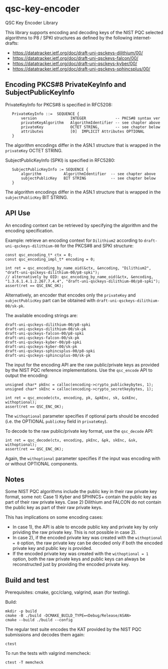 # qsc-key-encoder
QSC Key Encoder Library

This library supports encoding and decoding keys of the NIST PQC selected algorithms to P8 / SPKI structures as defined by the following internet-drafts:

- https://datatracker.ietf.org/doc/draft-uni-qsckeys-dilithium/00/
- https://datatracker.ietf.org/doc/draft-uni-qsckeys-falcon/00/
- https://datatracker.ietf.org/doc/draft-uni-qsckeys-kyber/00/
- https://datatracker.ietf.org/doc/draft-uni-qsckeys-sphincsplus/00/

## Encoding PKCS#8 PrivateKeyInfo and SubjectPublicKeyInfo

PrivateKeyInfo for PKCS#8 is specified in RFC5208:

```
   PrivateKeyInfo ::=  SEQUENCE {
       version               INTEGER             -- PKCS#8 syntax ver
       privateKeyAlgorithm   AlgorithmIdentifier -- see chapter above
       privateKey            OCTET STRING,       -- see chapter below
       attributes            [0]  IMPLICIT Attributes OPTIONAL
   }
```

The algorithm encodings differ in the ASN.1 structure that is wrapped in the `privateKey` OCTET STRING.


SubjectPublicKeyInfo (SPKI) is specified in RFC5280:

```
   SubjectPublicKeyInfo := SEQUENCE {
       algorithm          AlgorithmIdentifier  -- see chapter above
       subjectPublicKey   BIT STRING           -- see chapter below
   }
```

The algorithm encodings differ in the ASN.1 structure that is wrapped in the `subjectPublicKey` BIT STRING.

## API Use

An encoding context can be retrieved by specifying the algorithm and the encoding specification.

Example: retrieve an encoding context for `Dilithium2` according to `draft-uni-qsckeys-dilithium-00` for the PKCS#8 and SPKI structure:

```
const qsc_encoding_t* ctx = 0;
const qsc_encoding_impl_t* encoding = 0;

int ret = qsc_encoding_by_name_oid(&ctx, &encoding, "Dilithium2", "draft-uni-qsckeys-dilithium-00/p8-spki");
// alternatively by OID: qsc_encoding_by_name_oid(&ctx, &encoding, "1.3.6.1.4.1.2.267.7.4.4", "draft-uni-qsckeys-dilithium-00/p8-spki");
assert(ret == QSC_ENC_OK);
```

Alternatively, an encoder that encodes only the `privateKey` and `subjectPublicKey` part can be obtained with `draft-uni-qsckeys-dilithium-00/sk-pk`.

The available encoding strings are:

```
draft-uni-qsckeys-dilithium-00/p8-spki
draft-uni-qsckeys-dilithium-00/sk-pk
draft-uni-qsckeys-falcon-00/p8-spki
draft-uni-qsckeys-falcon-00/sk-pk
draft-uni-qsckeys-kyber-00/p8-spki
draft-uni-qsckeys-kyber-00/sk-pk
draft-uni-qsckeys-sphincsplus-00/p8-spki
draft-uni-qsckeys-sphincsplus-00/sk-pk
```

The input for the encoding API are the raw public/private keys as provided by the NIST PQC reference implementations. Use the `qsc_encode` API to output the encoding:

```
unsigned char* pkEnc = calloc(encoding->crypto_publickeybytes, 1);
unsigned char* skEnc = calloc(encoding->crypto_secretkeybytes, 1);

int ret = qsc_encode(ctx, encoding, pk, &pkEnc, sk, &skEnc, withoptional);
assert(ret == QSC_ENC_OK);
```

The `withoptional` parameter specifies if optional parts should be encoded (i.e. the OPTIONAL `publicKey` field in `privateKey`).

To decode to the raw public/private key format, use the `qsc_decode` API:

```
int ret = qsc_decode(ctx, encoding, pkEnc, &pk, skEnc, &sk, withoptional);
assert(ret == QSC_ENC_OK);
```
Again, the `withoptional` parameter specifies if the input was encoding with or without OPTIONAL components.

## Notes

Some NIST PQC algorithms include the public key in their raw private key format, some not:
Case 1) Kyber and SPHINCS+ contain the public key as part of their raw private keys.
Case 2) Dilithium and FALCON do not contain the public key as part of their raw private keys.

This has implications on some encoding cases:

- In case 1), the API is able to encode public key and private key by only prividing the raw private key. This is not possible in case 2).
- In case 2), if the encoded private key was created with the `withoptional = 0` option, the raw private key can be decoded only if both the encoded private key and public key is provided.
- If the encoded private key was created with the `withoptional = 1` option, both the raw private keys and public keys can always be reconstructed just by providing the encoded private key.

## Build and test

Prerequisites: cmake, gcc/clang, valgrind, asan (for testing).

Build:

```
mkdir -p build
cmake -B ./build -DCMAKE_BUILD_TYPE=<Debug/Release/ASAN>
cmake --build ./build --config
```

The regular test suite encodes the KAT provided by the NIST PQC submissions and decodes them again:

```
ctest
```

To run the tests with valgrind memcheck:
```
ctest -T memcheck
```
